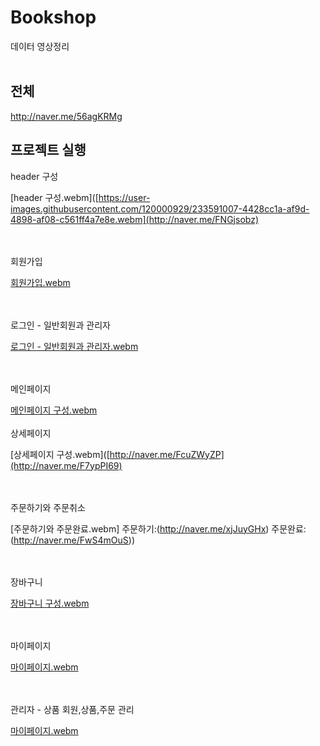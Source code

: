 # Bookshop
데이터 영상정리<br><br>
## 전체
http://naver.me/56agKRMg
## 프로젝트 실행
 header 구성
 
 [header 구성.webm]([https://user-images.githubusercontent.com/120000929/233591007-4428cc1a-af9d-4898-af08-c561ff4a7e8e.webm](http://naver.me/FNGjsobz)
 
 <br><br>회원가입
 
 [회원가입.webm](http://naver.me/FsqEiNsw)
 
 <br><br>로그인 - 일반회원과 관리자
 
 [로그인 - 일반회원과 관리자.webm](http://naver.me/GvdUt67m)
 
 <br><br>메인페이지
 
 [메인페이지 구성.webm](http://naver.me/5SyR05uC)
 <br><br>상세페이지
 
[상세페이지 구성.webm]([http://naver.me/FcuZWyZP](http://naver.me/F7ypPI69)

<br><br>주문하기와 주문취소

[주문하기와 주문완료.webm]
주문하기:(http://naver.me/xjJuyGHx)
주문완료:(http://naver.me/FwS4mOuS))

<br><br>장바구니

[장바구니 구성.webm](http://naver.me/5CrD2Ha4)

<br><br>마이페이지

[마이페이지.webm](http://naver.me/F8bqIqx3)

<br><br>관리자 - 상품 회원,상품,주문 관리

[마이페이지.webm](http://naver.me/F8bqIqx3)




 
